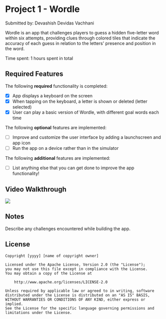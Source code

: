 # Project 1 - Wordle

Submitted by: Devashish Devidas Vachhani

Wordle is an app that challenges players to guess a hidden five-letter word within six attempts, providing clues through colored tiles that indicate the accuracy of each guess in relation to the letters' presence and position in the word.

Time spent: 1 hours spent in total

## Required Features

The following **required** functionality is completed:

- [x] App displays a keyboard on the screen
- [x] When tapping on the keyboard, a letter is shown or deleted (letter selected)
- [x] User can play a basic version of Wordle, with different goal words each time

The following **optional** features are implemented:

- [ ] Improve and customize the user interface by adding a launchscreen and app icon
- [ ] Run the app on a device rather than in the simulator

The following **additional** features are implemented:

- [ ] List anything else that you can get done to improve the app functionality!

## Video Walkthrough

<a href="https://www.loom.com/share/27f0a3702b054dbab50d94c1d7552857">
  <img style="max-width:300px;" src="https://cdn.loom.com/sessions/thumbnails/27f0a3702b054dbab50d94c1d7552857-with-play.gif">
</a>


## Notes

Describe any challenges encountered while building the app.

## License

    Copyright [yyyy] [name of copyright owner]

    Licensed under the Apache License, Version 2.0 (the "License");
    you may not use this file except in compliance with the License.
    You may obtain a copy of the License at

        http://www.apache.org/licenses/LICENSE-2.0

    Unless required by applicable law or agreed to in writing, software
    distributed under the License is distributed on an "AS IS" BASIS,
    WITHOUT WARRANTIES OR CONDITIONS OF ANY KIND, either express or implied.
    See the License for the specific language governing permissions and
    limitations under the License.